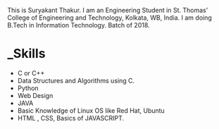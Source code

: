 This is Suryakant Thakur. I am an Engineering Student in St. Thomas’ College of Engineering and Technology, Kolkata, WB, India. I am doing B.Tech in Information Technology. Batch of 2018.
# _Skills
* C or C++
* Data Structures and Algorithms using C.
* Python
* Web Design
* JAVA
* Basic Knowledge of Linux OS like Red Hat, Ubuntu
* HTML , CSS, Basics of JAVASCRIPT.
